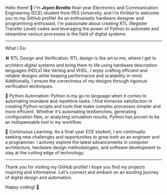 Hello there! 👋 I'm  ***Joyen Benitto***  final-year Electronics and Communication Engineering (ECE) student from PES University, and I'm thrilled to welcome you to my GitHub profile! As an enthusiastic hardware designer and programming enthusiast, I'm passionate about creating RTL (Register Transfer Level) codes and leveraging the power of Python to automate and streamline various processes in the field of digital systems.

---
What I Do:

🛠️ RTL Design and Verification: RTL design is like art to me, where I get to architect digital systems and bring them to life using hardware description languages (HDLs) like Verilog and VHDL. I enjoy crafting efficient and reliable designs while keeping performance and scalability in mind. Additionally, I ensure the correctness of my designs through rigorous verification techniques.

🐍 Python Automation: Python is my go-to language when it comes to automating mundane and repetitive tasks. I find immense satisfaction in creating Python scripts and tools that make complex processes simpler and more efficient. Whether it's automating testbenches, generating configuration files, or analyzing simulation results, Python has proven to be an indispensable tool in my workflow.

🚀 Continuous Learning: As a final-year ECE student, I am continually seeking new challenges and opportunities to grow both as an engineer and a programmer. I actively explore the latest advancements in computer architecture, hardware design methodologies, and software development to stay at the cutting edge of technology.

---
Thank you for visiting my GitHub profile! I hope you find my projects inspiring and informative. Let's connect and embark on an exciting journey of digital design and automation. 

Happy coding! 🚀

